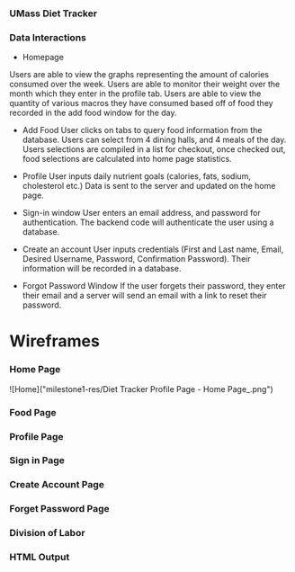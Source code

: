 ### UMass Diet Tracker

### Data Interactions

- Homepage

Users are able to view the graphs representing the amount of calories consumed over the week. Users are able to monitor their weight over the month which they enter in the profile tab.
Users are able to view the quantity of various macros they have consumed based off of food they recorded in the add food window for the day. 


- Add Food
User clicks on tabs to query food information from the database. Users can select from 4 dining halls, and 4 meals of the day. Users selections are compiled in a list for checkout, once checked out, food selections are calculated into home page statistics.

- Profile
User inputs daily nutrient goals (calories, fats, sodium, cholesterol etc.) Data is sent to the server and updated on the home page.

- Sign-in window
User enters an email address, and password for authentication. The backend code will authenticate the user using a database. 

- Create an account
User inputs credentials (First and Last name, Email, Desired Username, Password, Confirmation Password). Their information will be recorded in a database. 

- Forgot Password Window
If the user forgets their password, they enter their email and a server will send an email with a link to reset their password.  


# Wireframes

### Home Page
![Home]("milestone1-res/Diet Tracker Profile Page - Home Page_.png")
### Food Page
### Profile Page
### Sign in Page
### Create Account Page
### Forget Password Page

### Division of Labor

### HTML Output
